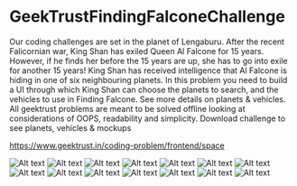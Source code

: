 # GeekTrustFindingFalconeChallenge
Our coding challenges are set in the planet of Lengaburu. 
After the recent Falicornian war, King Shan has exiled Queen Al Falcone for 15 years. However, if he finds her before the 15 years are up, she has to go into exile for another 15 years!  King Shan has received intelligence that Al Falcone is hiding in one of six neighbouring planets. In this problem you need to build a UI through which King Shan can choose the planets to search, and the vehicles to use in Finding Falcone. See more details on planets &amp; vehicles.  All geektrust problems are meant to be solved offline looking at considerations of OOPS, readability and simplicity. Download challenge to see planets, vehicles &amp; mockups

https://www.geektrust.in/coding-problem/frontend/space

![Alt text](/screenshot1.jpg?raw=true "screenshot1")
![Alt text](/screenshot2.jpg?raw=true "screenshot2")
![Alt text](/screenshot3.jpg?raw=true "screenshot3")
![Alt text](/screenshot4.jpg?raw=true "screenshot4")
![Alt text](/screenshot5.jpg?raw=true "screenshot5")
![Alt text](/screenshot6.jpg?raw=true "screenshot6")
![Alt text](/screenshot7.jpg?raw=true "screenshot7")
![Alt text](/screenshot8.jpg?raw=true "screenshot8")
![Alt text](/screenshot9.jpg?raw=true "screenshot9")
![Alt text](/screenshot10.jpg?raw=true "screenshot10")
![Alt text](/screenshot11.jpg?raw=true "screenshot11")
![Alt text](/screenshot12.jpg?raw=true "screenshot12")
![Alt text](/screenshot13.jpg?raw=true "screenshot13")
![Alt text](/screenshot14.jpg?raw=true "screenshot14")
